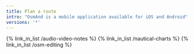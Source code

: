 ```yaml
---
title: Plan a route
intro: "OsmAnd is a mobile application available for iOS and Android"
versions: '*'
---
```



{% link_in_list /audio-video-notes %}
{% link_in_list /nautical-charts %}
{% link_in_list /osm-editing %}